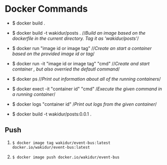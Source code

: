 # Docker Commands 

- $ docker build .
- $ docker build -t wakidur/posts . //*Build an image based on the dockerfile in the current directory. Tag it as 'wakidur/posts'*/
- $ docker run "image id or image tag" //*Create an start a container based on the provided image id or tag*/
- $ docker run -it "image id or image tag" "cmd" //*Create and start container , but also overried the defautl command*/
- $ docker ps //*Print out information about all of the running containers*/
- $ docker exect -it "container id" "cmd" /*Execute the given command in a running container*/
- $ docker logs "container id" /*Print out logs from the given container*/


- $ docker build -t wakidur/posts:0.0.1 .


## Push 

1. `$ docker image tag wakidur/event-bus:latest docker.io/wakidur/event-bus:latest`

2. `$ docker image push docker.io/wakidur/event-bus`